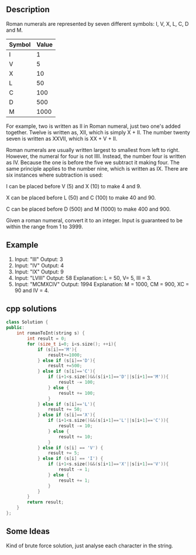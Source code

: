 Description
--
Roman numerals are represented by seven different symbols: I, V, X, L, C, D and M.

|Symbol       |Value|
|---|---|
|I             |1|
|V             |5|
|X             |10|
|L            | 50|
|C           |  100|
|D           |  500|
|M           |  1000|

For example, two is written as II in Roman numeral, just two one's added together. Twelve is written as, XII, which is simply X + II. The number twenty seven is written as XXVII, which is XX + V + II.

Roman numerals are usually written largest to smallest from left to right. However, the numeral for four is not IIII. Instead, the number four is written as IV. Because the one is before the five we subtract it making four. The same principle applies to the number nine, which is written as IX. There are six instances where subtraction is used:

I can be placed before V (5) and X (10) to make 4 and 9. 

X can be placed before L (50) and C (100) to make 40 and 90. 

C can be placed before D (500) and M (1000) to make 400 and 900.

Given a roman numeral, convert it to an integer. Input is guaranteed to be within the range from 1 to 3999.


Example
--
1. Input: "III" Output: 3
2. Input: "IV" Output: 4
3. Input: "IX" Output: 9
4. Input: "LVIII" Output: 58 Explanation: L = 50, V= 5, III = 3.
5. Input: "MCMXCIV" Output: 1994 Explanation: M = 1000, CM = 900, XC = 90 and IV = 4.

cpp solutions
--
```cpp
class Solution {
public:
    int romanToInt(string s) {
        int result = 0;
        for (size_t i=0; i<s.size(); ++i){
            if (s[i]=='M'){
                result+=1000;
            } else if (s[i]=='D'){
                result +=500;
            } else if (s[i]=='C'){
                if (i+1<s.size()&&(s[i+1]=='D'||s[i+1]=='M')){
                    result -= 100;
                } else {
                    result += 100;
                }
            } else if (s[i]=='L'){
                result += 50;
            } else if (s[i]=='X'){
                if (i+1<s.size()&&(s[i+1]=='L'||s[i+1]=='C')){
                    result -= 10;
                } else {
                    result += 10;
                }
            } else if (s[i] == 'V') {
                result += 5;
            } else if (s[i] == 'I') {
                if (i+1<s.size()&&(s[i+1]=='X'||s[i+1]=='V')){
                    result -= 1;
                } else {
                    result += 1;
                }
            }
        }
        return result;
    }
};
```

Some Ideas
--
Kind of brute force solution, just analyse each character in the string.

